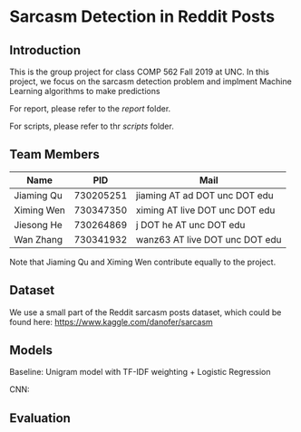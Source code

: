 # Sarcasm Detection in Reddit Posts

## Introduction
This is the group project for class COMP 562 Fall 2019 at UNC. In this project, we focus on the sarcasm detection problem and implment Machine Learning algorithms to make predictions

For report, please refer to the *report* folder.

For scripts, please refer to thr *scripts* folder.

## Team Members

|Name|PID|Mail|
|----|----|--------|
|Jiaming Qu|730205251|jiaming AT ad DOT unc DOT edu|
|Ximing Wen|730347350|ximing AT live DOT unc DOT edu|
|Jiesong He|730264869|j DOT he AT unc DOT edu|
|Wan Zhang|730341932|wanz63 AT live DOT unc DOT edu|

Note that Jiaming Qu and  Ximing Wen contribute equally to the project.

## Dataset

We use a small part of the Reddit sarcasm posts dataset, which could be found here: https://www.kaggle.com/danofer/sarcasm

## Models
Baseline: Unigram model with TF-IDF weighting + Logistic Regression

CNN:

## Evaluation

